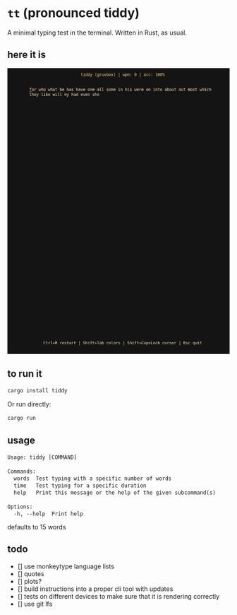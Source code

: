 # `tt` (pronounced tiddy) 

A minimal typing test in the terminal. Written in Rust, as usual.

## here it is

![Typing tester](./tiddy.png)

## to run it 

```bash
cargo install tiddy
```

Or run directly:

```bash
cargo run
```

## usage

```
Usage: tiddy [COMMAND]

Commands:
  words  Test typing with a specific number of words
  time   Test typing for a specific duration
  help   Print this message or the help of the given subcommand(s)

Options:
  -h, --help  Print help
```
defaults to 15 words

## todo
- [] use monkeytype language lists
- [] quotes
- [] plots? 
- [] build instructions into a proper cli tool with updates
- [] tests on different devices to make sure that it is rendering correctly
- [] use git lfs